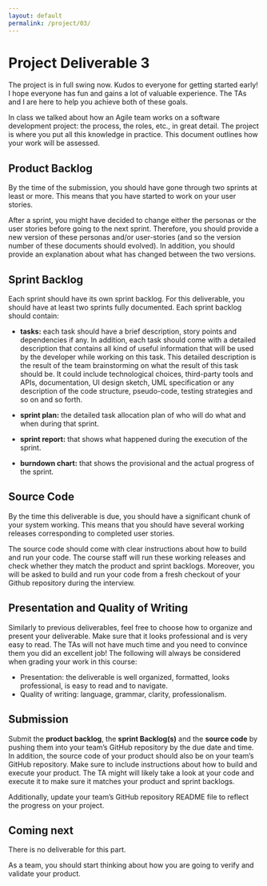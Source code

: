 ```yaml
---
layout: default
permalink: /project/03/
---
```


# Project Deliverable 3

The project is in full swing now. Kudos to everyone for getting started early! I hope everyone has fun and gains a lot of valuable experience. The TAs and I are here to help you achieve both of these goals.

In class we talked about how an Agile team works on a software development project: the process, the roles, etc., in great detail. The project is where you put all this knowledge in practice. This document outlines how your work will be assessed.

## Product Backlog

By the time of the submission, you should have gone through two sprints at least or more. This means that you have started to work on your user stories. 

After a sprint, you might have decided to change either the personas or the user stories before going to the next sprint. Therefore, you should provide a new version of these personas and/or user-stories (and so the version number of these documents should evolved). In addition, you should provide an explanation about what has changed between the two versions. 

## Sprint Backlog

Each sprint should have its own sprint backlog. For this deliverable, you should have at least two sprints fully documented. Each sprint backlog should contain: 

- **tasks:** each task should have a brief description, story points and dependencies if any. In addition, each task should come with a detailed description that contains all kind of useful information that will be used by the developer while working on this task. This detailed description is the result of the team brainstorming on what the result of this task should be. It could include technological choices, third-party tools and APIs, documentation, UI design sketch, UML specification or any description of the code structure, pseudo-code, testing strategies and so on and so forth.

- **sprint plan:** the detailed task allocation plan of who will do what and when during that sprint. 

- **sprint report:** that shows what happened during the execution of the sprint.

- **burndown chart:** that shows the provisional and the actual progress of the sprint.

## Source Code

By the time this deliverable is due, you should have a significant chunk of your system working. This means that you should have several working releases corresponding to completed user stories. 

The source code should come with clear instructions about how to build and run your code. The course staff will run these working releases and check whether they match the product and sprint backlogs. Moreover, you will be asked to build and run your code from a fresh checkout of your Github repository during the interview. 

## Presentation and Quality of Writing

Similarly to previous deliverables, feel free to choose how to organize and present your deliverable. Make sure that it looks professional and is very easy to read. The TAs will not have much time and you need to convince them you did an excellent job! The following will always be considered when grading your work in this course:

- Presentation: the deliverable is well organized, formatted, looks professional, is easy to read and to navigate. 
- Quality of writing: language, grammar, clarity, professionalism.

## Submission

Submit the **product backlog**, the **sprint Backlog(s)** and the **source code** by pushing them into your team’s GitHub repository by the due date and time. In addition, the source code of your product should also be on your team’s GitHub repository. Make sure to include instructions about how to build and execute your product. The TA might will likely take a look at your code and execute it to make sure it matches your product and sprint backlogs. 

Additionally, update your team’s GitHub repository README file to reflect the progress on your project. 

## Coming next

There is no deliverable for this part. 

As a team, you should start thinking about how you are going to verify and validate your product. 